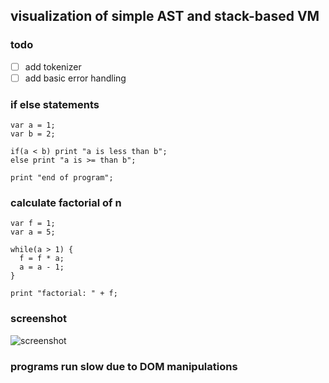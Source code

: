 ## visualization of simple AST and stack-based VM

### todo

- [ ] add tokenizer
- [ ] add basic error handling

### if else statements

```
var a = 1;
var b = 2;

if(a < b) print "a is less than b";
else print "a is >= than b";

print "end of program";

```

### calculate factorial of n

```
var f = 1;
var a = 5;

while(a > 1) {
  f = f * a;
  a = a - 1;
}

print "factorial: " + f;
```

### screenshot

![screenshot](https://i.imgur.com/RV7FsfL.jpeg)

### programs run slow due to DOM manipulations
